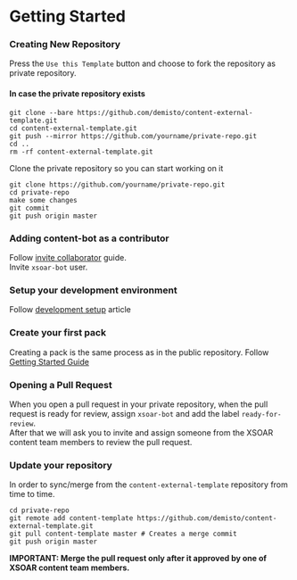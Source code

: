 # Getting Started   
### Creating New Repository
Press the `Use this Template` button and choose to fork the repository as private repository.

#### In case the private repository exists
```
git clone --bare https://github.com/demisto/content-external-template.git
cd content-external-template.git
git push --mirror https://github.com/yourname/private-repo.git
cd ..
rm -rf content-external-template.git
```


Clone the private repository so you can start working on it

```
git clone https://github.com/yourname/private-repo.git
cd private-repo
make some changes
git commit
git push origin master
```

### Adding content-bot as a contributor
Follow [invite collaborator](https://help.github.jp/enterprise/2.11/user/articles/inviting-collaborators-to-a-personal-repository/) guide.  
Invite `xsoar-bot` user.

### Setup your development environment
Follow [development setup](https://xsoar.pan.dev/docs/integrations/dev-setup) article

### Create your first pack
Creating a pack is the same process as in the public repository. Follow [Getting Started Guide](https://xsoar.pan.dev/docs/integrations/getting-started-guide)

### Opening a Pull Request
When you open a pull request in your private repository, when the pull request is ready for review, assign `xsoar-bot` and add the label `ready-for-review`.  
After that we will ask you to invite and assign someone from the XSOAR content team members to review the pull request.

### Update your repository
In order to sync/merge from the `content-external-template` repository from time to time.
```
cd private-repo
git remote add content-template https://github.com/demisto/content-external-template.git
git pull content-template master # Creates a merge commit
git push origin master
```

**IMPORTANT: Merge the pull request only after it approved by one of XSOAR content team members.**
